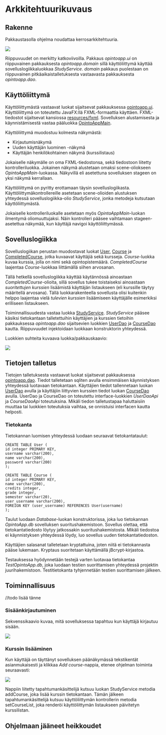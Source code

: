 # Arkkitehtuurikuvaus

## Rakenne
Pakkaustasolla ohjelma noudattaa kerrosarkkitehtuuria.

<img src="https://raw.githubusercontent.com/anL1/otm-harjoitustyo/master/dokumentaatio/images/pakkaukset.png" >

Riippuvuudet on merkitty katkoviivoilla. Pakkaus _opintoapp.ui_ on riippuvainen pakkauksesta _opintoapp.domain_ sillä käyttöliittymä käyttää sovelluslogiikkaluokkaa _StudyService_. _domain_ pakkaus puolestaan on riippuvainen pitkäaikaistalletuksesta vastaavasta pakkauksesta _opintoapp.dao_.

## Käyttöliittymä
Käyttöliittymästä vastaavat luokat sijaitsevat pakkauksessa [opintoapp.ui](https://github.com/anL1/otm-harjoitustyo/tree/master/OpintoApp/src/main/java/opintoapp/ui). Käyttöliittymä on toteutettu JavaFX:llä FXML-formaattia käyttäen. FXML-tiedostot sijaitsevat kansiossa [resources/fxml](https://github.com/anL1/otm-harjoitustyo/tree/master/OpintoApp/src/main/resources/fxml). Sovelluksen alustamisesta ja käynnistämisestä vastaa pääluokka [OpintoAppMain](https://github.com/anL1/otm-harjoitustyo/blob/master/OpintoApp/src/main/java/opintoapp/ui/OpintoAppMain.java).

Käyttöliittymä muodostuu kolmesta näkymästä: 
* Kirjautumisnäkymä
* Uuden käyttäjän luominen -näkymä
* Käyttäjän henkilökohtainen näkymä (kurssilistaus)

Jokaiselle näkymälle on oma FXML-tiedostonsa, sekä tiedostoon liitetty kontrolleriluokka. Jokainen näkymä alustetaan omaksi scene-oliokseen _OpintoAppMain_-luokassa. Näkyvillä eli asetettuna sovelluksen stageen on yksi näkymä kerrallaan.

Käyttöliittymä on pyritty erottamaan täysin sovelluslogiikasta. Käyttöliittymäkontrollereille asetetaan scene-olioiden alustuksen yhteydessä sovelluslogiikka-olio _StudyService_, jonka
metodeja kutsutaan käyttöliittymästä.

Jokaiselle kontrolleriluokalle asetetaan myös _OpintoAppMain_-luokan ilmentymä oliomuuttujaksi. Näin kontrolleri pääsee vaihtamaan stageen-asetettua näkymää, kun käyttäjä navigoi käyttöliittymässä.

## Sovelluslogiikka
Sovelluslogiikan perustan muodostavat luokat [User](https://github.com/anL1/otm-harjoitustyo/blob/master/OpintoApp/src/main/java/opintoapp/domain/User.java), [Course](https://github.com/anL1/otm-harjoitustyo/blob/master/OpintoApp/src/main/java/opintoapp/domain/Course.java) 
ja [CompletedCourse](https://github.com/anL1/otm-harjoitustyo/blob/master/OpintoApp/src/main/java/opintoapp/domain/CompletedCourse.java), jotka kuvaavat käyttäjiä sekä kursseja.
 _Course_-luokka kuvaa kurssia, jolla on nimi sekä opintopistemäärä. _CompletedCourse_ laajentaa _Course_-luokkaa liittämällä siihen arvosanan. 

Tällä hetkellä sovelluslogiikka käyttää käytännössä ainoastaan _CompletedCourse_-olioita, sillä sovellus tukee toistaiseksi ainoastaan _suoritettujen kurssien_ lisäämistä käyttäjän listaukseen (eli kurssille täytyy määritellä arvosana). Tällä luokkarakenteella sovellusta olisi kuitenkin helppo laajentaa vielä _tulevien kurssien_ lisäämiseen käyttäjälle esimerkiksi erilliseen listaukseen.

Toiminnallisuudesta vastaa luokka [StudyService](https://github.com/anL1/otm-harjoitustyo/blob/master/OpintoApp/src/main/java/opintoapp/domain/StudyService.java). _StudyService_ pääsee käsiksi tietokantaan talletettuihin käyttäjien ja kurssien tietoihin pakkauksessa _opintoapp.dao_ sijaitsevien luokkien [UserDao](https://github.com/anL1/otm-harjoitustyo/blob/master/OpintoApp/src/main/java/opintoapp/dao/UserDao.java) ja [CourseDao](https://github.com/anL1/otm-harjoitustyo/blob/master/OpintoApp/src/main/java/opintoapp/dao/CourseDao.java) kautta. Riippuvuudet injektoidaan luokkaan konstruktorin yhteydessä.

Luokkien suhteita kuvaava luokka/pakkauskaavio:

<img src="https://raw.githubusercontent.com/anL1/otm-harjoitustyo/master/dokumentaatio/images/luokkapakkauskaavioLopullinen.png" >

## Tietojen talletus
Tietojen talletuksesta vastaavat luokat sijaitsevat pakkauksessa [opintoapp.dao](https://github.com/anL1/otm-harjoitustyo/tree/master/OpintoApp/src/main/java/opintoapp/dao).
 Tiedot talletetaan sqliten avulla ensimmäisen käynnistyksen yhteydessä luotavaan tietokantaan.
 Käyttäjien tiedot tallennetaan luokan [UserDao](https://github.com/anL1/otm-harjoitustyo/blob/master/OpintoApp/src/main/java/opintoapp/dao/UserDao.java) avulla ja käyttäjiin liittyvien kurssien tiedot luokan [CourseDao](https://github.com/anL1/otm-harjoitustyo/blob/master/OpintoApp/src/main/java/opintoapp/dao/CourseDao.java) avulla. UserDao ja CourseDao on toteutettu interface-luokkien _UserDaoApi_ ja _CourseDaoApi_ toteutuksina. Mikäli tiedon talletustapaa haluttaisiin muuttaa tai luokkien toteutuksia vaihtaa, se onnistuisi interfacen kautta helposti.

### Tietokanta
Tietokannan luomisen yhteydessä luodaan seuraavat tietokantataulut:

```
CREATE TABLE User (
id integer PRIMARY KEY,
username varchar(200),
name varchar(200),
password varchar(200)
);
```

```
CREATE TABLE Course (
id integer PRIMARY KEY,
name varchar(200),
credits integer,
grade integer,
semester varchar(20),
user_username varchar(200),
FOREIGN KEY (user_username) REFERENCES User(username)
);
```
Taulut luodaan _Database_-luokan konstruktorissa, joka luo tietokannan _OpintoApp.db_ sovelluksen suoritushakemistoon. Sovellus olettaa, että tietokantatiedosto löytyy jatkossakin
suoritushakemistosta. Mikäli tiedostoa ei käynnistyksen yhteydessä löydy, luo sovellus uuden tietokantatiedoston.

Käyttäjien salasanat talletetaan kryptattuina, joten niitä ei tietokannasta pääse lukemaan. Kryptaus suoritetaan käyttämällä jBcrypt-kirjastoa.

Testauksessa hyödynnetään testejä varten luotavaa tietokantaa _TestOpintoApp.db_, joka luodaan testien suorittamisen yhteydessä projektin juurihakemistoon. Testitietokanta tyhjennetään testien suorittamisen
jälkeen.

## Toiminnallisuus
//todo lisää tänne
### Sisäänkirjautuminen
Sekvenssikaavio kuvaa, mitä sovelluksessa tapahtuu kun käyttäjä kirjautuu sisään.

<img src="https://raw.githubusercontent.com/anL1/otm-harjoitustyo/master/dokumentaatio/images/LogIn.png" >

### Kurssin lisääminen
Kun käyttäjä on täyttänyt sovelluksen päänäkymässä tekstikentät asianmukaisesti ja klikkaa _Add course_-nappia, etenee ohjelman toiminta seuraavasti:

<img src="https://raw.githubusercontent.com/anL1/otm-harjoitustyo/master/dokumentaatio/images/Add%20Course.png" >

Nappiin liitetty tapahtumankäsittelijä kutsuu luokan StudyService metodia addCourse, joka lisää kurssin tietokantaan. Tämän jälkeen tapahtumankäsittelijä kutsuu käyttöliittymän kontrollerin metodia setCourseList, joka renderöi käyttöliittymän listaukseen päivitetyn kurssilistan.
## Ohjelmaan jääneet heikkoudet
